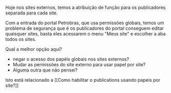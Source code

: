 Hoje nos sites externos, temos a atribuição de função para os publicadores separada para cada site.

Com a entrada do portal Petrobras, que usa permissões globais, temos um problema de segurança que é os publicadores do portal conseguem editar quaisquer sites, basta eles acessarem o menu "Meus site" e escolher a aba todos os sites.

Qual a melhor opção aqui? 
- negar o acesso dos papéis globais nos sites externos?
- Mudar as permissões do site externo para usar papel por site?
- Alguma outra que não pensei?

Isto está relacionado a [[Como habilitar o publications usando papeis por site?]]

